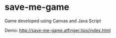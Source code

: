# save-me-game
Game developed using Canvas and Java Script


Demo:
http://save-me-game.atfinger.tips/index.html
